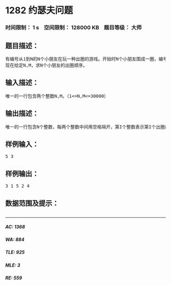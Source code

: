 # 1282 约瑟夫问题   
### 时间限制： 1 s&nbsp;&nbsp;&nbsp;&nbsp;空间限制： 128000 KB&nbsp;&nbsp;&nbsp;&nbsp;题目等级： 大师  
## 题目描述：  

<pre>
有编号从1到N的N个小朋友在玩一种出圈的游戏。开始时N个小朋友围成一圈，编号为I+1的小朋友站在编号为I小朋友左边。编号为1的小朋友站在编号为N的小朋友左边。首先编号为1的小朋友开始报数，接着站在左边的小朋友顺序报数，直到数到某个数字M时就出圈。直到只剩下1个小朋友，则游戏完毕。
现在给定N,M，求N个小朋友的出圈顺序。
</pre>
  
  
## 输入描述：  

<pre>
唯一的一行包含两个整数N,M。（1<=N,M<=30000）
</pre>
  
  
## 输出描述：  

<pre>
唯一的一行包含N个整数，每两个整数中间用空格隔开，第I个整数表示第I个出圈的小朋友的编号。
</pre>
  
  
## 样例输入：  

<pre>
5 3
</pre>
  
  
## 样例输出：  

<pre>
3 1 5 2 4
</pre>
  
  
## 数据范围及提示：  

<pre>
</pre>
  
  
***  

##### AC: 1368  
##### WA: 884  
##### TLE: 925  
##### MLE: 3  
##### RE: 559  
